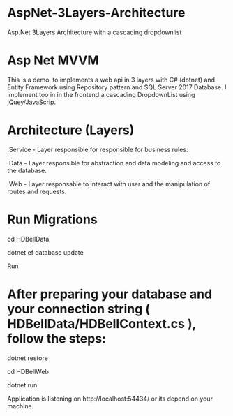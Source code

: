 # AspNet-3Layers-Architecture
 Asp.Net 3Layers Architecture with a cascading dropdownlist


# Asp Net MVVM
This is a demo, to implements a web api in 3 layers with C# (dotnet) and Entity Framework using Repository pattern and SQL Server 2017 Database. 
I implement too in in the frontend a cascading DropdownList using jQuey/JavaScrip.


# Architecture (Layers)
.Service - Layer responsible for responsible for business rules.

.Data - Layer responsible for abstraction and data modeling and access to the database.

.Web - Layer responsable to interact with user and the manipulation of routes and requests.

# Run Migrations
cd HDBellData

dotnet ef database update

Run

# After preparing your database and your connection string ( HDBellData/HDBellContext.cs ), follow the steps:

dotnet restore

cd HDBellWeb

dotnet run

Application is listening on http://localhost:54434/  or its depend on your machine.



